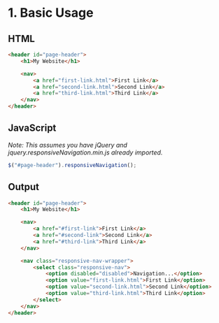 # 1. Basic Usage


## HTML
```html
<header id="page-header">
    <h1>My Website</h1>

    <nav>
        <a href="first-link.html">First Link</a>
        <a href="second-link.html">Second Link</a>
        <a href="third-link.html">Third Link</a>
    </nav>
</header>
```


## JavaScript
_Note: This assumes you have jQuery and jquery.responsiveNavigation.min.js already imported._

```javascript
$("#page-header").responsiveNavigation();
```


## Output
```html
<header id="page-header">
    <h1>My Website</h1>

    <nav>
        <a href="#first-link">First Link</a>
        <a href="#second-link">Second Link</a>
        <a href="#third-link">Third Link</a>
    </nav>

    <nav class="responsive-nav-wrapper">
        <select class="responsive-nav">
            <option disabled="disabled">Navigation...</option>
            <option value="first-link.html">First Link</option>
            <option value="second-link.html">Second Link</option>
            <option value="third-link.html">Third Link</option>
        </select>
    </nav>
</header>
```
